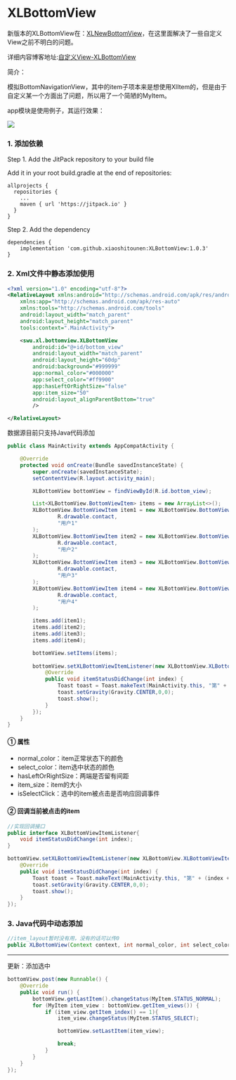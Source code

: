# XLBottomView 

新版本的XLBottomView在：[XLNewBottomView](https://github.com/xiaoshitounen/XLNewBottomView)，在这里面解决了一些自定义View之前不明白的问题。

详细内容博客地址:[自定义View-XLBottomView](http://www.fanandjiu.com/article/1dabd270.html)

简介：

模拟BottomNavigationView，其中的item子项本来是想使用XlItem的，但是由于自定义某一个方面出了问题，所以用了一个简陋的MyItem。

app模块是使用例子，其运行效果：

![](https://android-1300729795.cos.ap-chengdu.myqcloud.com/project/Self_View/XLBottomView/XLBottomView.gif)


### 1. 添加依赖

Step 1. Add the JitPack repository to your build file

Add it in your root build.gradle at the end of repositories:
~~~
allprojects {
  repositories {
    ...
    maven { url 'https://jitpack.io' }
  }
}
~~~

Step 2. Add the dependency
~~~
dependencies {
    implementation 'com.github.xiaoshitounen:XLBottomView:1.0.3'
}
~~~

### 2. Xml文件中静态添加使用

~~~xml
<?xml version="1.0" encoding="utf-8"?>
<RelativeLayout xmlns:android="http://schemas.android.com/apk/res/android"
    xmlns:app="http://schemas.android.com/apk/res-auto"
    xmlns:tools="http://schemas.android.com/tools"
    android:layout_width="match_parent"
    android:layout_height="match_parent"
    tools:context=".MainActivity">

    <swu.xl.bottomview.XLBottomView
        android:id="@+id/bottom_view"
        android:layout_width="match_parent"
        android:layout_height="60dp"
        android:background="#999999"
        app:normal_color="#000000"
        app:select_color="#ff9900"
        app:hasLeftOrRightSize="false"
        app:item_size="50"
        android:layout_alignParentBottom="true"
        />

</RelativeLayout>
~~~

数据源目前只支持Java代码添加
~~~java
public class MainActivity extends AppCompatActivity {

    @Override
    protected void onCreate(Bundle savedInstanceState) {
        super.onCreate(savedInstanceState);
        setContentView(R.layout.activity_main);

        XLBottomView bottomView = findViewById(R.id.bottom_view);

        List<XLBottomView.BottomViewItem> items = new ArrayList<>();
        XLBottomView.BottomViewItem item1 = new XLBottomView.BottomViewItem(
                R.drawable.contact,
                "用户1"
        );
        XLBottomView.BottomViewItem item2 = new XLBottomView.BottomViewItem(
                R.drawable.contact,
                "用户2"
        );
        XLBottomView.BottomViewItem item3 = new XLBottomView.BottomViewItem(
                R.drawable.contact,
                "用户3"
        );
        XLBottomView.BottomViewItem item4 = new XLBottomView.BottomViewItem(
                R.drawable.contact,
                "用户4"
        );

        items.add(item1);
        items.add(item2);
        items.add(item3);
        items.add(item4);

        bottomView.setItems(items);
        
        bottomView.setXLBottomViewItemListener(new XLBottomView.XLBottomViewItemListener() {
            @Override
            public void itemStatusDidChange(int index) {
                Toast toast = Toast.makeText(MainActivity.this, "第" + (index + 1) + "个按钮被点击", Toast.LENGTH_SHORT);
                toast.setGravity(Gravity.CENTER,0,0);
                toast.show();
            }
        });
    }
}
~~~

#### ① 属性

- normal_color：item正常状态下的颜色
- select_color：item选中状态的颜色
- hasLeftOrRightSize：两端是否留有间距
- item_size：item的大小
- isSelectClick：选中的item被点击是否响应回调事件

#### ② 回调当前被点击的item

~~~java
//实现回调接口
public interface XLBottomViewItemListener{
    void itemStatusDidChange(int index);
}
~~~

~~~java
bottomView.setXLBottomViewItemListener(new XLBottomView.XLBottomViewItemListener() {
    @Override
    public void itemStatusDidChange(int index) {
        Toast toast = Toast.makeText(MainActivity.this, "第" + (index + 1) + "个按钮被点击", Toast.LENGTH_SHORT);
        toast.setGravity(Gravity.CENTER,0,0);
        toast.show();
    }
});
~~~


### 3. Java代码中动态添加

~~~java
//item_layout暂时没有用，没有的话可以传0
public XLBottomView(Context context, int normal_color, int select_color, boolean hasLeftOrRightSize, int item_size, int item_layout);
~~~


***
更新：添加选中

~~~java
bottomView.post(new Runnable() {
    @Override
    public void run() {
        bottomView.getLastItem().changeStatus(MyItem.STATUS_NORMAL);
        for (MyItem item_view : bottomView.getItem_views()) {
            if (item_view.getItem_index() == 1){
                item_view.changeStatus(MyItem.STATUS_SELECT);

                bottomView.setLastItem(item_view);

                break;
            }
        }
    }
});
~~~





